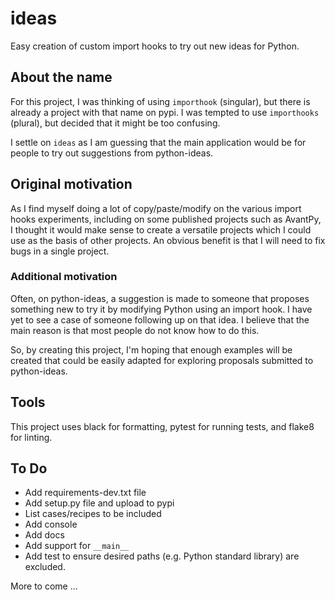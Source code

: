 # ideas
Easy creation of custom import hooks to try out new ideas for Python.

## About the name

For this project, I was thinking of using `importhook` (singular),
but there is already a project with that name on pypi.
I was tempted to use `importhooks` (plural), but decided that it might
be too confusing.

I settle on `ideas` as I am guessing that the main application would be
for people to try out suggestions from python-ideas.

## Original motivation


As I find myself doing a lot of copy/paste/modify on the various import
hooks experiments, including on some published projects such as AvantPy,
I thought it would make sense to create a versatile projects which I could
use as the basis of other projects.  An obvious benefit is that I will
need to fix bugs in a single project.

### Additional motivation

Often, on python-ideas, a suggestion is made to someone that proposes something
new to try it by modifying Python using an import hook.
I have yet to see a case of someone following up on that idea.
I believe that the main reason is that most people do not know how to
do this.

So, by creating this project, I'm hoping that enough examples will
be created that could be easily adapted for exploring proposals
submitted to python-ideas.


## Tools

This project uses black for formatting, pytest for running tests,
and flake8 for linting.


## To Do

- Add requirements-dev.txt file
- Add setup.py file and upload to pypi
- List cases/recipes to be included
- Add console
- Add docs
- Add support for `__main__`
- Add test to ensure desired paths (e.g. Python standard library) are excluded.


More to come ...
